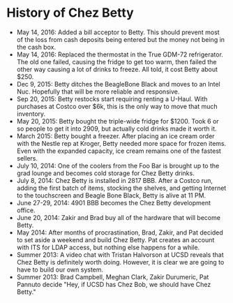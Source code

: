 History of Chez Betty
=====================

- May 14, 2016: Added a bill acceptor to Betty. This should prevent
most of the loss from cash deposits being entered but the money
not being in the cash box.
- May 14, 2016: Replaced the thermostat in the True GDM-72 refrigerator.
The old one failed, causing the fridge to get too warm, then failed
the other way causing a lot of drinks to freeze. All told, it cost
Betty about $250.
- Dec 9, 2015: Betty ditches the BeagleBone Black and moves to an Intel
Nuc. Hopefully that will be more reliable and responsive.
- Sep 20, 2015: Betty restocks start requiring renting a U-Haul. With purchases at
Costco over $6k, this is the only way to move that much inventory.
- May 20, 2015: Betty bought the triple-wide fridge for $1200. Took 6 or so people
to get it into 2909, but actually cold drinks made it worth it.
- March 2015: Betty bought a freezer. After placing an ice cream order
with the Nestle rep at Kroger, Betty needed more space for frozen items.
Even with the expanded capacity, ice cream remains one of the fastest
sellers.
- July 10, 2014: One of the coolers from the Foo Bar is brought up to the
grad lounge and becomes cold storage for Chez Betty drinks.
- July 8, 2014: Chez Betty is installed in 2817 BBB. After a Costco run, adding
the first batch of items, stocking the shelves, and getting Internet to
the touchscreen and Beagle Bone Black, Betty is alive at 11 PM.
- June 27-29, 2014: 4901 BBB becomes the Chez Betty development office.
- June 20, 2014: Zakir and Brad buy all of the hardware that will become Betty.
- May 2014: After months of procrastination, Brad, Zakir, and Pat decided to set
aside a weekend and build Chez Betty. Pat creates an account with ITS for LDAP
access, but nothing else happens for a while.
- Summer 2013: A video chat with Tristan Halvorson at UCSD reveals that Chez
Betty is definitely worth doing. However, it is clear we are going to have to
build our own system.
- Summer 2013: Brad Campbell, Meghan Clark, Zakir Durumeric, Pat Pannuto decide
"Hey, if UCSD has Chez Bob, we should have Chez Betty."
